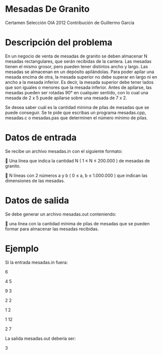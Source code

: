 # Mesadas De Granito

Certamen Selección OIA 2012
Contribución de Guillermo García

# Descripción del problema
En un negocio de venta de mesadas de granito se deben almacenar N mesadas rectangulares, que serán recibidas de la cantera. Las mesadas tienen el mismo grosor, pero pueden tener distintos ancho y largo. Las mesadas se almacenan en un depósito apilándolas. Para poder apilar una mesada encima de otra, la mesada superior no debe superar en largo ni en ancho a la mesada inferior. Es decir, la mesada superior debe tener lados que son iguales o menores que la mesada inferior. Antes de apilarse, las mesadas pueden ser rotadas 90° en cualquier sentido, con lo cual una mesada de 2 x 5 puede apilarse sobre una mesada de 7 x 2.

Se desea saber cuál es la cantidad mínima de pilas de mesadas que se puede conseguir. Se te pide que escribas un programa mesadas.cpp, mesadas.c o mesadas.pas que determinen el número mínimo de pilas.

# Datos de entrada
Se recibe un archivo mesadas.in con el siguiente formato:

 Una línea que indica la cantidad N ( 1 ≤ N ≤ 200.000 ) de mesadas de granito.

 N líneas con 2 números a y b ( 0 ≤ a, b ≤ 1.000.000 ) que indican las dimensiones de las mesadas.

# Datos de salida
Se debe generar un archivo mesadas.out conteniendo:

 una línea con la cantidad mínima de pilas de mesadas que se pueden formar para almacenar las mesadas recibidas.

# Ejemplo
Si la entrada mesadas.in fuera:

6

4 5

9 3

2 2

1 2

1 12

2 7

La salida mesadas.out debería ser:

3
